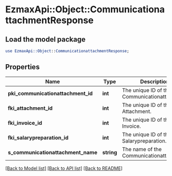 # EzmaxApi::Object::CommunicationattachmentResponse

## Load the model package
```perl
use EzmaxApi::Object::CommunicationattachmentResponse;
```

## Properties
Name | Type | Description | Notes
------------ | ------------- | ------------- | -------------
**pki_communicationattachment_id** | **int** | The unique ID of the Communicationattachment | 
**fki_attachment_id** | **int** | The unique ID of the Attachment. | [optional] 
**fki_invoice_id** | **int** | The unique ID of the Invoice. | [optional] 
**fki_salarypreparation_id** | **int** | The unique ID of the Salarypreparation. | [optional] 
**s_communicationattachment_name** | **string** | The name of the Communicationattachment | 

[[Back to Model list]](../README.md#documentation-for-models) [[Back to API list]](../README.md#documentation-for-api-endpoints) [[Back to README]](../README.md)


